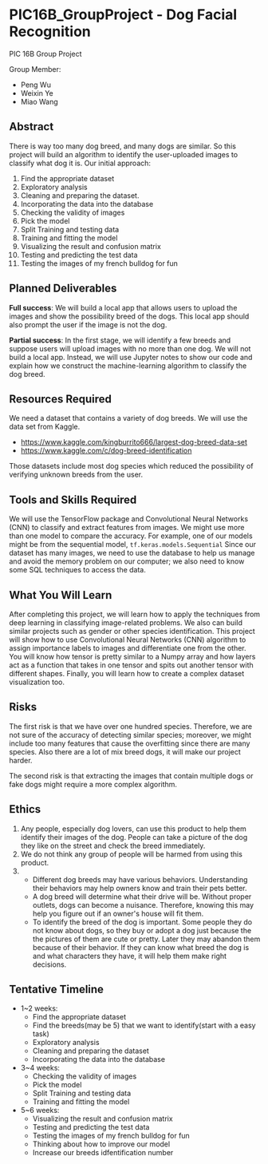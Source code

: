 # PIC16B_GroupProject - Dog Facial Recognition

PIC 16B Group Project

Group Member:
- Peng Wu
- Weixin Ye
- Miao Wang


## Abstract
There is way too many dog breed, and many dogs are similar. So this project will build an algorithm to identify the user-uploaded images to classify what dog it is. 
Our initial approach:
1. Find the appropriate dataset
2. Exploratory analysis
3. Cleaning and preparing the dataset.
4. Incorporating the data into the database
5. Checking the validity of images 
6. Pick the model
7. Split Training and testing data
8. Training and fitting the model
9. Visualizing the result and confusion matrix
10. Testing and predicting the test data
11. Testing the images of my french bulldog for fun

## Planned Deliverables
**Full success**: We will build a local app that allows users to upload the images and show the possibility breed of the dogs. This local app should also prompt the user if the image is not the dog.

**Partial success**:  In the first stage, we will identify a few breeds and suppose users will upload images with no more than one dog. We will not build a local app. Instead, we will use Jupyter notes to show our code and explain how we construct the machine-learning algorithm to classify the dog breed. 

## Resources Required
We need a dataset that contains a variety of dog breeds. We will use the data set from Kaggle. 
- https://www.kaggle.com/kingburrito666/largest-dog-breed-data-set
- https://www.kaggle.com/c/dog-breed-identification

Those datasets include most dog species which reduced the possibility of verifying unknown breeds from the user. 

## Tools and Skills Required
We will use the TensorFlow package and Convolutional Neural Networks (CNN) to classify and extract features from images. We might use more than one model to compare the accuracy. For example, one of our models might be from the sequential model, `tf.keras.models.Sequential`
Since our dataset has many images, we need to use the database to help us manage and avoid the memory problem on our computer; we also need to know some SQL techniques to access the data.



## What You Will Learn
After completing this project, we will learn how to apply the techniques from deep learning in classifying image-related problems. We also can build similar projects such as gender or other species identification. This project will show how to use Convolutional Neural Networks (CNN) algorithm to assign importance labels to images and differentiate one from the other. You will know how tensor is pretty similar to a Numpy array and how layers act as a function that takes in one tensor and spits out another tensor with different shapes. Finally, you will learn how to create a complex dataset visualization too. 


## Risks
The first risk is that we have over one hundred species. Therefore, we are not sure of the accuracy of detecting similar species; moreover, we might include too many features that cause the overfitting since there are many species. Also there are a lot of mix breed dogs, it will make our project harder.

The second risk is that extracting the images that contain multiple dogs or fake dogs might require a more complex algorithm.

## Ethics
1. Any people, especially dog lovers, can use this product to help them identify their images of the dog. People can take a picture of the dog they like on the street and check the breed immediately. 
2. We do not think any group of people will be harmed from using this product.
3. 
    - Different dog breeds may have various behaviors. Understanding their behaviors may help owners know and train their pets better.
    - A dog breed will determine what their drive will be. Without proper outlets, dogs can become a nuisance. Therefore, knowing this may help you figure out if an owner's house will fit them.
    - To identify the breed of the dog is important. Some people they do not know about dogs, so they buy or adopt a dog just because the the pictures of them are cute or pretty. Later they may abandon them because of their behavior. If they can know what breed the dog is and what characters they have, it will help them make right decisions. 
## Tentative Timeline
- 1~2 weeks:
  - Find the appropriate dataset
  - Find the breeds(may be 5) that we want to identify(start with a easy task)
  - Exploratory analysis 
  - Cleaning and preparing the dataset
  - Incorporating the data into the database
- 3~4 weeks:
  - Checking the validity of images 
  - Pick the model
  - Split Training and testing data
  - Training and fitting the model
- 5~6 weeks:
  - Visualizing the result and confusion matrix
  - Testing and predicting the test data
  - Testing the images of my french bulldog for fun
  - Thinking about how to improve our model
  - Increase our breeds idfentification number


